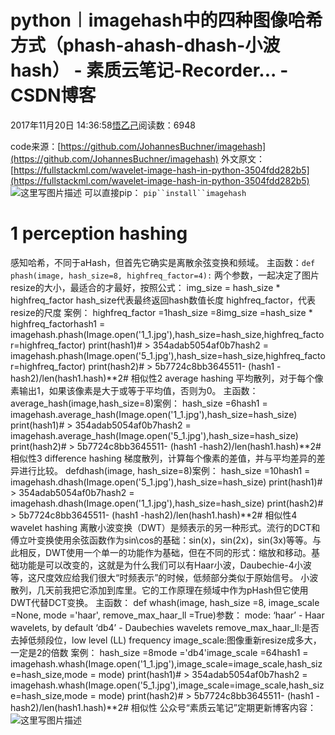 
# python︱imagehash中的四种图像哈希方式（phash-ahash-dhash-小波hash） - 素质云笔记-Recorder... - CSDN博客

2017年11月20日 14:36:58[悟乙己](https://me.csdn.net/sinat_26917383)阅读数：6948


code来源：[https://github.com/JohannesBuchner/imagehash](https://github.com/JohannesBuchner/imagehash)
外文原文：[https://fullstackml.com/wavelet-image-hash-in-python-3504fdd282b5](https://fullstackml.com/wavelet-image-hash-in-python-3504fdd282b5)
![这里写图片描述](https://camo.githubusercontent.com/5216e9008861ed84aa38ae92d78bda1516cca118/68747470733a2f2f6a656e737365676572732e636f6d2f75706c6f6164732f696d616765732f66696e6765727072696e742e706e67)
可以直接pip：
`pip``install``imagehash`
# 1 perception hashing
感知哈希，不同于aHash，但首先它确实是离散余弦变换和频域。
主函数：`def phash(image, hash_size=8, highfreq_factor=4):`
两个参数，一起决定了图片resize的大小，最适合的才最好，按照公式：
img_size = hash_size * highfreq_factor
hash_size代表最终返回hash数值长度
highfreq_factor，代表resize的尺度
案例：
highfreq_factor =1hash_size =8img_size =hash_size * highfreq_factorhash1 = imagehash.phash(Image.open('1_1.jpg'),hash_size=hash_size,highfreq_factor=highfreq_factor)
print(hash1)\# > 354adab5054af0b7hash2 = imagehash.phash(Image.open('5_1.jpg'),hash_size=hash_size,highfreq_factor=highfreq_factor)
print(hash2)\# > 5b7724c8bb3645511- (hash1 -hash2)/len(hash1.hash)**2\# 相似性2  average hashing
平均散列，对于每个像素输出1，如果该像素是大于或等于平均值，否则为0。
主函数：
average_hash(image,hash_size=8)案例：
hash_size =6hash1 = imagehash.average_hash(Image.open('1_1.jpg'),hash_size=hash_size)
print(hash1)\# > 354adab5054af0b7hash2 = imagehash.average_hash(Image.open('5_1.jpg'),hash_size=hash_size)
print(hash2)\# > 5b7724c8bb3645511- (hash1 -hash2)/len(hash1.hash)**2\# 相似性3 difference hashing
梯度散列，计算每个像素的差值，并与平均差异的差异进行比较。
defdhash(image, hash_size=8)案例：
hash_size =10hash1 = imagehash.dhash(Image.open('5_1.jpg'),hash_size=hash_size)
print(hash1)\# > 354adab5054af0b7hash2 = imagehash.dhash(Image.open('1_1.jpg'),hash_size=hash_size)
print(hash2)\# > 5b7724c8bb3645511- (hash1 -hash2)/len(hash1.hash)**2\# 相似性4 wavelet hashing
离散小波变换（DWT）是频表示的另一种形式。流行的DCT和傅立叶变换使用余弦函数作为sin\cos的基础：sin(x)，sin(2x)，sin(3x)等等。与此相反，DWT使用一个单一的功能作为基础，但在不同的形式：缩放和移动。基础功能是可以改变的，这就是为什么我们可以有Haar小波，Daubechie-4小波等，这尺度效应给我们很大“时频表示”的时候，低频部分类似于原始信号。
小波散列，几天前我把它添加到库里。它的工作原理在频域中作为pHash但它使用DWT代替DCT变换。
主函数：
def whash(image, hash_size =8, image_scale =None, mode ='haar', remove_max_haar_ll =True)参数：
mode:
‘haar’ - Haar wavelets, by default
‘db4’ - Daubechies wavelets
remove_max_haar_ll:是否去掉低频段位，low level (LL) frequency
image_scale:图像重新resize成多大，一定是2的倍数
案例：
hash_size =8mode ='db4'image_scale =64hash1 = imagehash.whash(Image.open('1_1.jpg'),image_scale=image_scale,hash_size=hash_size,mode = mode)
print(hash1)\# > 354adab5054af0b7hash2 = imagehash.whash(Image.open('5_1.jpg'),image_scale=image_scale,hash_size=hash_size,mode = mode)
print(hash2)\# > 5b7724c8bb3645511- (hash1 -hash2)/len(hash1.hash)**2\# 相似性
公众号“素质云笔记”定期更新博客内容：
![这里写图片描述](https://img-blog.csdn.net/20180226155348545?watermark/2/text/aHR0cDovL2Jsb2cuY3Nkbi5uZXQvc2luYXRfMjY5MTczODM=/font/5a6L5L2T/fontsize/400/fill/I0JBQkFCMA==/dissolve/70)

